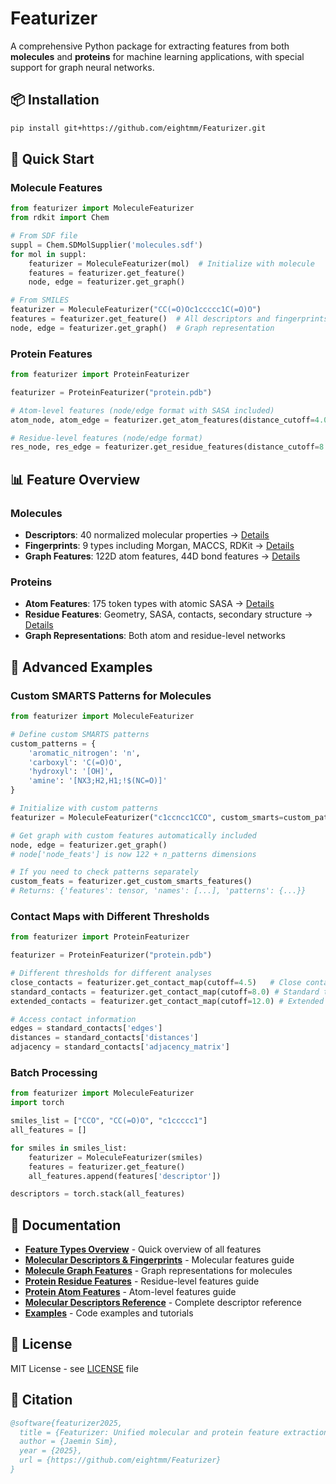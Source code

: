 # Featurizer

A comprehensive Python package for extracting features from both **molecules** and **proteins** for machine learning applications, with special support for graph neural networks.


## 📦 Installation

```bash
pip install git+https://github.com/eightmm/Featurizer.git
```

## 🚀 Quick Start

### Molecule Features
```python
from featurizer import MoleculeFeaturizer
from rdkit import Chem

# From SDF file
suppl = Chem.SDMolSupplier('molecules.sdf')
for mol in suppl:
    featurizer = MoleculeFeaturizer(mol)  # Initialize with molecule
    features = featurizer.get_feature()
    node, edge = featurizer.get_graph()

# From SMILES
featurizer = MoleculeFeaturizer("CC(=O)Oc1ccccc1C(=O)O")
features = featurizer.get_feature()  # All descriptors and fingerprints
node, edge = featurizer.get_graph()  # Graph representation
```

### Protein Features
```python
from featurizer import ProteinFeaturizer

featurizer = ProteinFeaturizer("protein.pdb")

# Atom-level features (node/edge format with SASA included)
atom_node, atom_edge = featurizer.get_atom_features(distance_cutoff=4.0)

# Residue-level features (node/edge format)
res_node, res_edge = featurizer.get_residue_features(distance_cutoff=8.0)
```

## 📊 Feature Overview

### Molecules
- **Descriptors**: 40 normalized molecular properties → [Details](docs/molecular_descriptors.md)
- **Fingerprints**: 9 types including Morgan, MACCS, RDKit → [Details](docs/molecule_feature.md)
- **Graph Features**: 122D atom features, 44D bond features → [Details](docs/molecule_graph.md)

### Proteins
- **Atom Features**: 175 token types with atomic SASA → [Details](docs/protein_atom_feature.md)
- **Residue Features**: Geometry, SASA, contacts, secondary structure → [Details](docs/protein_residue_feature.md)
- **Graph Representations**: Both atom and residue-level networks

## 🔧 Advanced Examples

### Custom SMARTS Patterns for Molecules
```python
from featurizer import MoleculeFeaturizer

# Define custom SMARTS patterns
custom_patterns = {
    'aromatic_nitrogen': 'n',
    'carboxyl': 'C(=O)O',
    'hydroxyl': '[OH]',
    'amine': '[NX3;H2,H1;!$(NC=O)]'
}

# Initialize with custom patterns
featurizer = MoleculeFeaturizer("c1ccncc1CCO", custom_smarts=custom_patterns)

# Get graph with custom features automatically included
node, edge = featurizer.get_graph()
# node['node_feats'] is now 122 + n_patterns dimensions

# If you need to check patterns separately
custom_feats = featurizer.get_custom_smarts_features()
# Returns: {'features': tensor, 'names': [...], 'patterns': {...}}
```

### Contact Maps with Different Thresholds
```python
from featurizer import ProteinFeaturizer

featurizer = ProteinFeaturizer("protein.pdb")

# Different thresholds for different analyses
close_contacts = featurizer.get_contact_map(cutoff=4.5)   # Close contacts only
standard_contacts = featurizer.get_contact_map(cutoff=8.0) # Standard threshold
extended_contacts = featurizer.get_contact_map(cutoff=12.0) # Extended interactions

# Access contact information
edges = standard_contacts['edges']
distances = standard_contacts['distances']
adjacency = standard_contacts['adjacency_matrix']
```

### Batch Processing
```python
from featurizer import MoleculeFeaturizer
import torch

smiles_list = ["CCO", "CC(=O)O", "c1ccccc1"]
all_features = []

for smiles in smiles_list:
    featurizer = MoleculeFeaturizer(smiles)
    features = featurizer.get_feature()
    all_features.append(features['descriptor'])

descriptors = torch.stack(all_features)
```


## 📖 Documentation

- **[Feature Types Overview](docs/feature_types.md)** - Quick overview of all features
- **[Molecular Descriptors & Fingerprints](docs/molecule_feature.md)** - Molecular features guide
- **[Molecule Graph Features](docs/molecule_graph.md)** - Graph representations for molecules
- **[Protein Residue Features](docs/protein_residue_feature.md)** - Residue-level features guide
- **[Protein Atom Features](docs/protein_atom_feature.md)** - Atom-level features guide
- **[Molecular Descriptors Reference](docs/molecular_descriptors.md)** - Complete descriptor reference
- **[Examples](examples/)** - Code examples and tutorials

## 📄 License

MIT License - see [LICENSE](LICENSE) file

## 📖 Citation

```bibtex
@software{featurizer2025,
  title = {Featurizer: Unified molecular and protein feature extraction},
  author = {Jaemin Sim},
  year = {2025},
  url = {https://github.com/eightmm/Featurizer}
}
```

